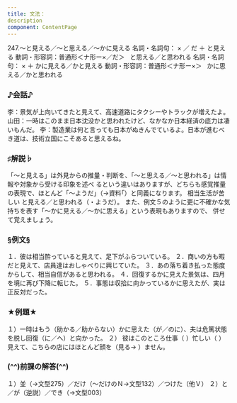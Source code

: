 ```yaml
---
title: 文法：
description
component: ContentPage
---
```



247.～と見える／～と思える／～かに見える
名詞・名詞句： × ／ だ ＋ と見える
動詞・形容詞：普通形＜ナ形ー×／だ＞   と思える／と思われる
名詞・名詞句： × ＋ かに見える／かと見える
動詞・形容詞：普通形＜ナ形ー×＞   かに思える／かと思われる
### ♪会話♪
李：景気が上向いてきたと見えて、高速道路にタクシーやトラックが増えたよ。
山田：一時はこのまま日本沈没かと思われたけど、なかなか日本経済の底力は凄いもんだ。
李：製造業は何と言っても日本がぬきんでているよ。日本が進むべき道は、技術立国にこそあると思えるね。
### ♯解説♭
「～と見える」は外見からの推量・判断を、「～と思える／～と思われる」は情報や対象から受ける印象を述べ るという違いはありますが、どちらも感覚推量の表現で、ほとんど「～ようだ」（→資料｢）と同義になります。
相当生活が苦しい と見える／と思われる（・ようだ）。
また、例文５のように更に不確かな気持ちを表す「～かに見える／～かに思える」という表現もありますので、 併せて覚えましょう。
### §例文§
１．彼は相当酔っていると見えて、足下がふらついている。
２．商いの方も暇だと見えて、店員達はおしゃべりに興じていた。
３．あの落ち着き払った態度からして、相当自信があると思われる。
４．回復するかに見えた景気は、四月を境に再び下降に転じた。
５．事態は収拾に向かっているかに思えたが、実は正反対だった。
### ★例題★
１）一時はもう（助かる／助からない）かに思えた（が／のに）、夫は危篤状態を脱し回復（に／へ）と向かった。
２） 彼はこのところ仕事（ ）忙しい（ ）見えて、こちらの店にはほとんど顔を（見る→ ）ません。
### (^^)前課の解答(^^)
１）並（→文型275）／だけ（～だけのＮ→文型132）／つけた（他Ｖ）
２）と／が（逆説）／でき（→文型003）
